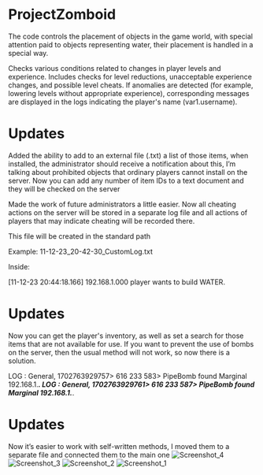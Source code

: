 # ProjectZomboid
The code controls the placement of objects in the game world, with special attention paid to objects representing water, their placement is handled in a special way.

Checks various conditions related to changes in player levels and experience. Includes checks for level reductions, unacceptable experience changes, and possible level cheats.
If anomalies are detected (for example, lowering levels without appropriate experience), corresponding messages are displayed in the logs indicating the player's name (var1.username).

# Updates
Added the ability to add to an external file (.txt) a list of those items, when installed, the administrator should receive a notification about this, I’m talking about prohibited objects that ordinary players cannot install on the server.
Now you can add any number of item IDs to a text document and they will be checked on the server

Made the work of future administrators a little easier.
Now all cheating actions on the server will be stored in a separate log file and all actions of players that may indicate cheating will be recorded there.

This file will be created in the standard path

Example:
11-12-23_20-42-30_CustomLog.txt

Inside:

[11-12-23 20:44:18.166] <BUILD> 192.168.1.000 player wants to build WATER.

# Updates
Now you can get the player's inventory, as well as set a search for those items that are not available for use.
If you want to prevent the use of bombs on the server, then the usual method will not work, so now there is a solution.

LOG  : General, 1702763929757> 616 233 583> PipeBomb found Marginal 192.168.1.***.
LOG  : General, 1702763929761> 616 233 587> PipeBomb found Marginal 192.168.1.***.
# Updates
Now it’s easier to work with self-written methods, I moved them to a separate file and connected them to the main one
![Screenshot_4](https://github.com/CookieVortex/ProjectZomboid/assets/24642100/947a1421-2aba-4442-8f20-dd0112c5802d)
![Screenshot_3](https://github.com/CookieVortex/ProjectZomboid/assets/24642100/a1567d61-1120-4cf0-bf5d-92a8355dc2da)
![Screenshot_2](https://github.com/CookieVortex/ProjectZomboid/assets/24642100/21a6096a-3884-4c5d-a5a9-31cc551c9761)
![Screenshot_1](https://github.com/CookieVortex/ProjectZomboid/assets/24642100/e63a202b-08f5-401e-b739-efdd8f8fcdf7)
